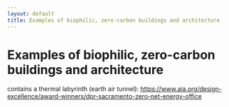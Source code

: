 ```yaml
---
layout: default
title: Examples of biophilic, zero-carbon buildings and architecture
---
```

# Examples of biophilic, zero-carbon buildings and architecture

contains a thermal labyrinth (earth air tunnel): https://www.aia.org/design-excellence/award-winners/dpr-sacramento-zero-net-energy-office
